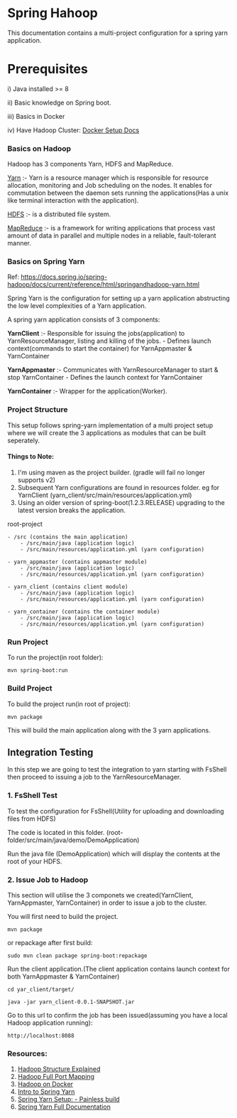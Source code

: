 # Spring Hahoop 
This documentation contains a multi-project configuration for a spring yarn application.

# Prerequisites
i) Java installed >= 8 

ii) Basic knowledge on Spring boot.

iii) Basics in Docker

iv) Have Hadoop Cluster: [Docker Setup Docs](README-DOCKER.md)

### Basics on Hadoop

Hadoop has 3 components Yarn, HDFS and MapReduce.

[Yarn](https://hadoop.apache.org/docs/current/hadoop-yarn/hadoop-yarn-site/YARN.html) :- Yarn is a resource manager which is responsible for resource allocation, monitoring and Job scheduling on the nodes. It enables for commutation between the daemon sets running the applications(Has a unix like terminal interaction with the application).

[HDFS](https://hadoop.apache.org/docs/r1.2.1/hdfs_design.html) :- is a distributed file system.

[MapReduce](https://hadoop.apache.org/docs/r1.2.1/mapred_tutorial.html) :- is a framework for writing applications that process vast amount of data in parallel and multiple nodes in a reliable, fault-tolerant manner.
                                                                                                                       
### Basics on Spring Yarn

Ref: https://docs.spring.io/spring-hadoop/docs/current/reference/html/springandhadoop-yarn.html

Spring Yarn is the configuration for setting up a yarn application abstructing the low level complexities of a Yarn application.

A spring yarn application consists of 3 components:

**YarnClient** :- Responsible for issuing the jobs(application) to YarnResourceManager, listing and killing of the jobs.
            - Defines launch context(commands to start the container) for YarnAppmaster & YarnContainer 
            
**YarnAppmaster** :- Communicates with YarnResourceManager to start & stop YarnContainer
               - Defines the launch context for YarnContainer

**YarnContainer** :- Wrapper for the application(Worker). 

### Project Structure
This setup follows spring-yarn implementation of a multi project setup where we will create the 3 applications as modules that can be built seperately.

#### Things to Note:
1. I'm using maven as the project builder. (gradle will fail no longer supports v2)
2. Subsequent Yarn configurations are found in resources folder. eg for YarnClient (yarn_client/src/main/resources/application.yml)
3. Using an older version of spring-boot(1.2.3.RELEASE) upgrading to the latest version breaks the application.


root-project

    - /src (contains the main application)
        - /src/main/java (application logic)
        - /src/main/resources/application.yml (yarn configuration)
        
    - yarn_appmaster (contains appmaster module)
        - /src/main/java (application logic)
        - /src/main/resources/application.yml (yarn configuration)
        
    - yarn_client (contains client module)
        - /src/main/java (application logic)
        - /src/main/resources/application.yml (yarn configuration)
        
    - yarn_container (contains the container module)
        - /src/main/java (application logic)
        - /src/main/resources/application.yml (yarn configuration)


### Run Project
To run the project(in root folder):

``mvn spring-boot:run``

### Build Project

To build the project run(in root of project):

``mvn package``

This will build the main application along with the 3 yarn applications.

## Integration Testing
In this step we are going to test the integration to yarn starting with FsShell then proceed to issuing a job to the YarnResourceManager.

### 1. FsShell Test

To test the configuration for FsShell(Utility for uploading and downloading files from HDFS)

The code is located in this folder. (root-folder/src/main/java/demo/DemoApplication)

Run the java file (DemoApplication) which will display the contents at the root of your HDFS. 


### 2. Issue Job to Hadoop
This section will utilise the 3 componets we created(YarnClient, YarnAppmaster, YarnContainer) in order to issue a job to the cluster.

You will first need to build the project.

``mvn package``

or repackage after first build:

``sudo mvn clean package spring-boot:repackage``

Run the client application.(The client application contains launch context for both YarnAppmaster & YarnContainer)

``cd yar_client/target/``

``java -jar yarn_client-0.0.1-SNAPSHOT.jar``

Go to this url to confirm the job has been issued(assuming you have a local Hadoop application running):

``http://localhost:8088``

### Resources:

1. [Hadoop Structure Explained](https://www.youtube.com/watch?v=ZFbkNY6Xn94&ab_channel=COSOI)
2. [Hadoop Full Port Mapping](https://www.stefaanlippens.net/hadoop-3-default-ports.html)
3. [Hadoop on Docker](https://www.youtube.com/watch?v=dLTI2HN9Ejg&ab_channel=NextGenLearning)
4. [Intro to Spring Yarn](https://spring.io/blog/2013/09/10/introducing-the-spring-yarn-framework-for-developing-apache-hadoop-yarn-applications)
5. [Spring Yarn Setup: - Painless build](https://www.youtube.com/watch?v=qlvX7_r9aUA&ab_channel=SpringDeveloper)
6. [Spring Yarn Full Documentation](https://docs.spring.io/spring-hadoop/docs/current/reference/html/springandhadoop-yarn.html)